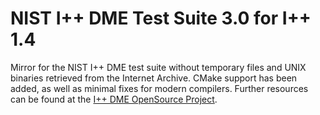 # NIST I++ DME Test Suite 3.0 for I++ 1.4

Mirror for the NIST I++ DME test suite without temporary files and UNIX binaries retrieved from the Internet Archive. CMake support has been added, as well as minimal fixes for modern compilers. Further resources can be found at the [I++ DME OpenSource Project](https://sourceforge.net/projects/iplusplusdme).